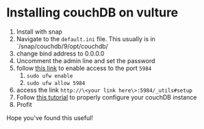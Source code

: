 ---
---

# Installing couchDB on vulture


1. Install with snap
2. Navigate to the `default.ini` file.
	This usually is in `/snap/couchdb/9/opt/couchdb/
3. change bind address to 0.0.0.0
4. Uncomment the admin line and set the password
5. follow [this link](https://ubuntu.com/server/docs/security-firewall) to enable access to the port `5984`
	1. `sudo ufw enable`
	2. `sudo ufw allow 5984`
6. access the link `http://\<your link here\>:5984/_utils#setup`
7. Follow [this tutorial](https://github.com/baggachipz/tinylist/wiki/Configuring-CouchDB-for-use-with-TinyList) to properly configure your couchDB instance
8. Profit

Hope you've found this useful!
